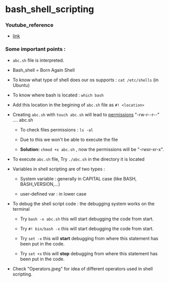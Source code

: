 # bash_shell_scripting

### Youtube_reference 
* [link](https://www.youtube.com/watch?v=zWVV31NYi1U&list=PLS1QulWo1RIYmaxcEqw5JhK3b-6rgdWO_&index=29)

### Some important points :

* `abc.sh` file is interpreted.

* Bash_shell = Born Again Shell

* To know what type of shell does our os supports : `cat /etc/shells` (in Ubuntu)

* To know where bash is located : `which bash`

* Add this location in the begining of `abc.sh` file as `#! <location>`

* Creating `abc.sh` with `touch abc.sh` will lead to [permissions](https://www.javatpoint.com/linux-file-permissions) "-rw-r--r--" .... abc.sh
  
  * To check files permissions : `ls -al` 
  
  * Due to this we won't be able to execute the file
  
  * **Solution:** `chmod +x abc.sh` , now the permissions will be "-rwxr-xr-x".

* To execute `abc.sh` file, Try `./abc.sh` in the directory it is located

* Variables in shell scripting are of two types :
  
  * System variable : generally in CAPITAL case (like BASH, BASH_VERSION,...)
  
  * user-defined var : in lower case 

* To debug the shell script code : the debugging system works on the terminal
  
  * Try `bash -x abc.sh` this will start debugging the code from start.
  
  * Try `#! bin/bash -x` this will start debugging the code from start.
  
  * Try `set -x` this will **start** debugging from where this statement has been put in the code. 
  
  * Try `set +x` this will **stop** debugging from where this statement has been put in the code. 

* Check "Operators.jpeg" for idea of different operators used in shell scripting.

